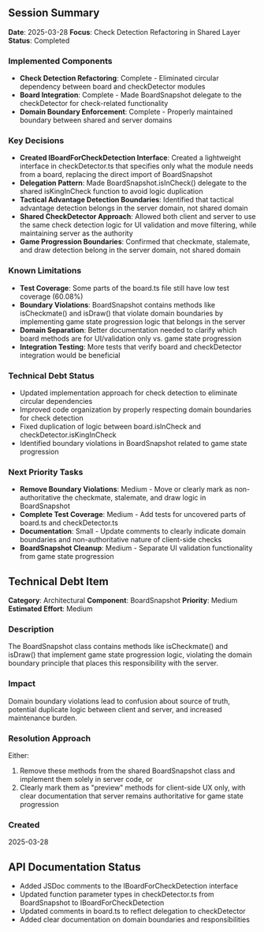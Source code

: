 ## Session Summary

**Date**: 2025-03-28
**Focus**: Check Detection Refactoring in Shared Layer
**Status**: Completed

### Implemented Components
- **Check Detection Refactoring**: Complete - Eliminated circular dependency between board and checkDetector modules
- **Board Integration**: Complete - Made BoardSnapshot delegate to the checkDetector for check-related functionality
- **Domain Boundary Enforcement**: Complete - Properly maintained boundary between shared and server domains

### Key Decisions
- **Created IBoardForCheckDetection Interface**: Created a lightweight interface in checkDetector.ts that specifies only what the module needs from a board, replacing the direct import of BoardSnapshot
- **Delegation Pattern**: Made BoardSnapshot.isInCheck() delegate to the shared isKingInCheck function to avoid logic duplication
- **Tactical Advantage Detection Boundaries**: Identified that tactical advantage detection belongs in the server domain, not shared domain
- **Shared CheckDetector Approach**: Allowed both client and server to use the same check detection logic for UI validation and move filtering, while maintaining server as the authority
- **Game Progression Boundaries**: Confirmed that checkmate, stalemate, and draw detection belong in the server domain, not shared domain

### Known Limitations
- **Test Coverage**: Some parts of the board.ts file still have low test coverage (60.08%)
- **Boundary Violations**: BoardSnapshot contains methods like isCheckmate() and isDraw() that violate domain boundaries by implementing game state progression logic that belongs in the server
- **Domain Separation**: Better documentation needed to clarify which board methods are for UI/validation only vs. game state progression
- **Integration Testing**: More tests that verify board and checkDetector integration would be beneficial

### Technical Debt Status
- Updated implementation approach for check detection to eliminate circular dependencies
- Improved code organization by properly respecting domain boundaries for check detection
- Fixed duplication of logic between board.isInCheck and checkDetector.isKingInCheck
- Identified boundary violations in BoardSnapshot related to game state progression

### Next Priority Tasks
- **Remove Boundary Violations**: Medium - Move or clearly mark as non-authoritative the checkmate, stalemate, and draw logic in BoardSnapshot
- **Complete Test Coverage**: Medium - Add tests for uncovered parts of board.ts and checkDetector.ts
- **Documentation**: Small - Update comments to clearly indicate domain boundaries and non-authoritative nature of client-side checks
- **BoardSnapshot Cleanup**: Medium - Separate UI validation functionality from game state progression

## Technical Debt Item

**Category**: Architectural
**Component**: BoardSnapshot
**Priority**: Medium
**Estimated Effort**: Medium

### Description
The BoardSnapshot class contains methods like isCheckmate() and isDraw() that implement game state progression logic, violating the domain boundary principle that places this responsibility with the server.

### Impact
Domain boundary violations lead to confusion about source of truth, potential duplicate logic between client and server, and increased maintenance burden.

### Resolution Approach
Either:
1. Remove these methods from the shared BoardSnapshot class and implement them solely in server code, or
2. Clearly mark them as "preview" methods for client-side UX only, with clear documentation that server remains authoritative for game state progression

### Created
2025-03-28

## API Documentation Status
- Added JSDoc comments to the IBoardForCheckDetection interface
- Updated function parameter types in checkDetector.ts from BoardSnapshot to IBoardForCheckDetection
- Updated comments in board.ts to reflect delegation to checkDetector
- Added clear documentation on domain boundaries and responsibilities 